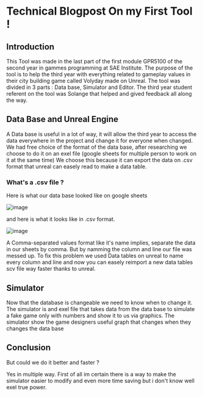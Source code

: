 # Technical Blogpost On my First Tool !

## Introduction

This Tool was made in the last part of the first module GPR5100 of the second year in gammes programming at SAE Institute. The purpose of the tool is to help the third year with everything related to gameplay values in their city building game called Volyday made on Unreal. The tool was divided in 3 parts : Data base, Simulator and Editor. The third year student referent on the tool was Solange that helped and gived feedback all along the way.   

## Data Base and Unreal Engine

A Data base is useful in a lot of way, it will allow the third year to access the data everywhere in the project and change it for everyone when changed. 
We had free choice of the format of the data base, after researching we choose to do it on an exel file (google sheets for multiple person to work on it at the same time)
We choose this because it can export the data on .csv format that unreal can easely read to make a data table.

### What's a .csv file ?

Here is what our data base looked like on google sheets 

![image](https://user-images.githubusercontent.com/71375990/146958964-a3778d8e-dede-4a72-8b84-52f52f966b41.png)

and here is what it looks like in .csv format.

![image](https://user-images.githubusercontent.com/71375990/146959207-6cc72a3e-770f-4ee4-be71-9f252fdf87b7.png)

A Comma-separated values format like it's name implies, separate the data in our sheets by comma.
But by namming the column and line our file was messed up. To fix this problem we used Data tables on unreal to name every column and line and now you can easely reimport a new data tables scv file way faster thanks to unreal. 

## Simulator

Now that the database is changeable we need to know when to change it.
The simulator is and exel file that takes data from the data base to simulate a fake game only with numbers and show it to us via graphics.
The simulator show the game designers useful graph that changes when they changes the data base 



## Conclusion 

But could we do it better and faster ? 

Yes in multiple way. First of all im certain there is a way to make the simulator easier to modify and even more time saving but i don't know well exel true power.
